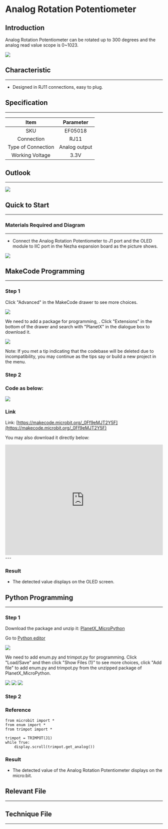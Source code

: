 # Analog Rotation Potentiometer

## Introduction
Analog Rotation Potentiometer can be rotated up to 300 degrees and the analog read value scope is 0~1023.

![](./images/05018_01.png)

## Characteristic

---

- Designed in RJ11 connections, easy to plug.

## Specification

---

Item | Parameter 
:-: | :-: 
SKU|EF05018
Connection|RJ11
Type of Connection|Analog output
Working Voltage|3.3V






## Outlook
---


![](./images/05018_02.png)

## Quick to Start

---

### Materials Required and Diagram

---

- Connect the Analog Rotation Potentiometer to J1 port and the OLED module to IIC port in the Nezha expansion board as the picture shows.


![](./images/05018_03.png)

## MakeCode Programming

---

### Step 1

Click "Advanced" in the MakeCode drawer to see more choices.

![](./images/05001_04.png)

We need to add a package for programming, . Click "Extensions" in the bottom of the drawer and search with "PlanetX" in the dialogue box to download it. 

![](./images/05001_05.png)

Note: If you met a tip indicating that the codebase will be deleted due to incompatibility, you may continue as the tips say or build a new project in the menu. 

### Step 2

### Code as below:

![](./images/05018_06.png)


### Link
Link: [https://makecode.microbit.org/_0Ff9eMJT2Y5F](https://makecode.microbit.org/_0Ff9eMJT2Y5F)

You may also download it directly below: 

<div style="position:relative;height:0;padding-bottom:70%;overflow:hidden;"><iframe style="position:absolute;top:0;left:0;width:100%;height:100%;" src="https://makecode.microbit.org/#pub:_0Ff9eMJT2Y5F" frameborder="0" sandbox="allow-popups allow-forms allow-scripts allow-same-origin"></iframe></div>  
---

### Result
- The detected value displays on the OLED screen. 

## Python Programming 

---

### Step 1

Download the package and unzip it: [PlanetX_MicroPython](https://github.com/lionyhw/PlanetX_MicroPython/archive/master.zip)

Go to  [Python editor](https://python.microbit.org/v/2.0)

![](./images/05001_07.png)

We need to add enum.py and trimpot.py for programming. Click "Load/Save" and then click "Show Files (1)" to see more choices, click "Add file" to add enum.py and trimpot.py from the unzipped package of PlanetX_MicroPython. 

![](./images/05001_08.png)
![](./images/05001_09.png)
![](./images/05018_10.png)

### Step 2

### Reference

```
from microbit import *
from enum import *
from trimpot import *

trimpot = TRIMPOT(J1)
while True:
    display.scroll(trimpot.get_analog())
```


### Result
- The detected value of the Analog Rotation Potentiometer displays on the micro:bit. 
## Relevant File

---

## Technique File

---
